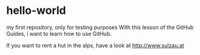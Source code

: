 # hello-world
my first repository, only for testing purposes
With this lesson of the GitHub Guides, i want to learn how to use GitHub.

If you want to rent a hut in the alps, have a look at http://www.sulzau.at 
